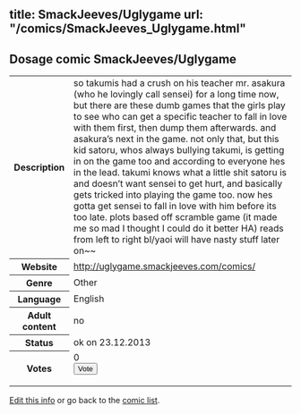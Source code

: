 title: SmackJeeves/Uglygame
url: "/comics/SmackJeeves_Uglygame.html"
---
Dosage comic SmackJeeves/Uglygame
-----------------------------------------

<p id="msg"></p>
<script type="text/javascript">
if (window.location.search === '?edit_info_mail=sent_ok') {
  var elem = document.getElementById("msg");
  elem.innerHTML = 'Edited information sucessfully sent for review, which is usually done daily. Thanks!';
  elem.className = 'ok';
}
</script>
<table class="comicinfo">
<tr>
<th>Description</th><td>so takumis had a crush on his teacher mr. asakura (who he lovingly call sensei) for a long time now, but there are these dumb games that the girls play to see who can get a specific teacher to fall in love with them first, then dump them afterwards. and asakura’s next in the game. not only that, but this kid satoru, whos always bullying takumi, is getting in on the game too and according to everyone hes in the lead. takumi knows what a little shit satoru is and doesn’t want sensei to get hurt, and basically gets tricked into playing the game too. now hes gotta get sensei to fall in love with him before its too late. plots based off scramble game (it made me so mad I thought I could do it better HA) reads from left to right bl/yaoi will have nasty stuff later on~~</td>
</tr>
<tr>
<th>Website</th><td><a href="http://uglygame.smackjeeves.com/comics/">http://uglygame.smackjeeves.com/comics/</a></td>
</tr>
<tr>
<th>Genre</th><td>Other</td>
</tr>
<tr>
<th>Language</th><td>English</td>
</tr>
<tr>
<th>Adult content</th><td>no</td>
</tr>
<tr>
<th>Status</th><td>ok on 23.12.2013</td>
</tr>
<tr>
<th>Votes</th><td>0
<form action="http://gaecounter.appspot.com/count/" method="POST">
<input name="name" type="hidden" value="SmackJeeves_Uglygame"/>
<input name="uid" type="hidden" id="voteuid" value=""/>
<input type="submit" value="Vote"/>
</form>
</td>
</tr>
</table>
<script type="text/javascript">
var ua = navigator.userAgent;
document.getElementById("voteuid").value = ua.replace(/[^a-zA-Z0-9\._:]/g , "_");;
</script>

[Edit this info](SmackJeeves_Uglygame_edit.html) or go back to the [comic list](../comic-index.html).
